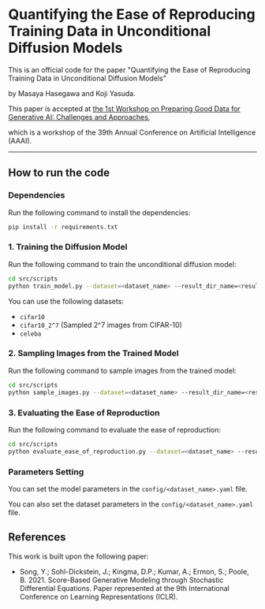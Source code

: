 # Quantifying the Ease of Reproducing Training Data in Unconditional Diffusion Models

This is an official code for the paper "Quantifying the Ease of Reproducing Training Data in Unconditional Diffusion Models" 

by Masaya Hasegawa and Koji Yasuda.

This paper is accepted at [the 1st Workshop on Preparing Good Data for Generative AI: Challenges and Approaches](https://sites.google.com/servicenow.com/good-data-2025/), 

which is a workshop of the 39th Annual Conference on Artificial Intelligence (AAAI).

---

## How to run the code

### Dependencies

Run the following command to install the dependencies:

```bash
pip install -r requirements.txt
```

### 1. Training the Diffusion Model

Run the following command to train the unconditional diffusion model:

```bash
cd src/scripts
python train_model.py --dataset=<dataset_name> --result_dir_name=<result_dir_name(optional)>
```

You can use the following datasets:
- `cifar10`
- `cifar10_2^7` (Sampled 2^7 images from CIFAR-10)
- `celeba`

### 2. Sampling Images from the Trained Model

Run the following command to sample images from the trained model:

```bash
cd src/scripts
python sample_images.py --dataset=<dataset_name> --result_dir_name=<result_dir_name(optional)>
```

### 3. Evaluating the Ease of Reproduction

Run the following command to evaluate the ease of reproduction:

```bash
cd src/scripts
python evaluate_ease_of_reproduction.py --dataset=<dataset_name> --result_dir_name=<result_dir_name(optional)>
```

### Parameters Setting

You can set the model parameters in the `config/<dataset_name>.yaml` file.

You can also set the dataset parameters in the `config/<dataset_name>.yaml` file.


## References

This work is built upon the following paper:

- Song, Y.; Sohl-Dickstein, J.; Kingma, D.P.; Kumar, A.; Ermon, S.; Poole, B. 2021. Score-Based Generative Modeling through Stochastic Differential Equations. Paper represented at the 9th International Conference on Learning Representations (ICLR).
